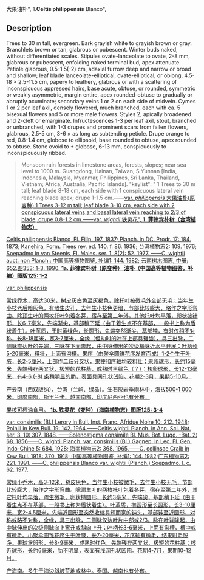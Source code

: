 大果油朴",
1.**Celtis philippensis** Blanco",

## Description
Trees to 30 m tall, evergreen. Bark grayish white to grayish brown or gray. Branchlets brown or tan, glabrous or pubescent. Winter buds naked, without differentiated scales. Stipules ovate-lanceolate to ovate, 2-8 mm, glabrous or pubescent, enfolding naked terminal bud, apex attenuate. Petiole glabrous, 0.5-1.5(-2) cm, adaxial furrow deep and narrow or broad and shallow; leaf blade lanceolate-elliptical, ovate-elliptical, or oblong, 4.5-18 × 2.5-11.5 cm, papery to leathery, glabrous or with a scattering of inconspicuous appressed hairs, base acute, obtuse, or rounded, symmetric or weakly asymmetric, margin entire, apex rounded-obtuse to gradually or abruptly acuminate; secondary veins 1 or 2 on each side of midvein. Cymes 1 or 2 per leaf axil, densely flowered, much branched, each with ca. 5 bisexual flowers and 5 or more male flowers. Styles 2, apically broadened and 2-cleft or emarginate. Infructescences 1-3 per leaf axil, stout, branched or unbranched, with 1-3 drupes and prominent scars from fallen flowers, glabrous, 2.5-5 cm, 3-6 × as long as subtending petiole. Drupe orange to red, 0.8-1.4 cm, globose to ellipsoid, base rounded to obtuse, apex rounded to obtuse. Stone ovoid to ± globose, 6-13 mm, conspicuously to inconspicuously ribbed.

> Monsoon rain forests in limestone areas, forests, slopes; near sea level to 1000 m. Guangdong, Hainan, Taiwan, S Yunnan [India, Indonesia, Malaysia, Myanmar, Philippines, Sri Lanka, Thailand, Vietnam; Africa, Australia, Pacific Islands].
  "keylist": "
1 Trees to 30 m tall; leaf blade 8-18 cm, each side with 1 conspicuous lateral vein reaching blade apex; drupe 1-1.5 cm.——<a href='/info/Celtis philippensis var. philippensis?t=foc'>var. *philippensis* 大果油朴(原变种)
1 Trees 3-12 m tall; leaf blade 3-10 cm, each side with 2 conspicuous lateral veins and basal lateral vein reaching to 2/3 of blade; drupe 0.8-1.2 cm.——<a href='/info/Celtis philippensis var. wightii?t=foc'>var. *wightii* 铁灵花",
**1. 菲律宾朴树（台湾植物志）**

Celtis philippensis Blanco, Fl. Filip. 197. 1837; Planch. in DC. Prodr. 17: 184. 1873; Kanehira, Form. Trees rev. ed. 140. f. 86. 1936; 台湾植物志2: 109. 1976; Soepadmo in van Steenis, Fl. Males. ser. 1. 8(2): 52. 1977. ——C. wightii auct. non Planch.: 中国高等植物图鉴, 补编1: 144. 1982; 云南树木图志, 中册: 652.图353: 1-3. 1990.
**1a. 菲律宾朴树（原变种） 油朴（中国高等植物图鉴，补编）图版125: 1-2**

var. philippensis

常绿乔木，高达30米，树皮灰白色至灰褐色，除托叶被微毛外全部无毛；当年生小枝老后暗灰色，有散生皮孔，去年生小枝色更暗，节部比较膨大，略作之字形弯曲。除顶生叶的两枚托叶包着冬芽，宿存至第二年外，其他托叶均早落，卵状披针形，长6-7毫米，先端渐尖，基部稍下延（由于着生点不在基部，一般书上称为盾状着生）。叶革质，干时黄绿色，长圆形，先端突然渐尖，基部钝，有时仅稍不对称，长8-18厘米，宽3-7厘米，全缘（但幼时的叶在上部具锯齿），具三出脉，二侧脉直达叶的先端，三脉在下面隆起，由中脉伸出的次级横脉近水平开展；叶柄长5-20毫米，粗壮，上面有沟槽。果序（由聚伞圆锥花序发育而成）1-2个生于叶腋，长2-5厘米，上部作二歧分叉状，果梗和序轴均较粗壮；果卵球形，长约15毫米，先端残存两叉状、极短的花柱基，成熟时黑绿色（？）；核卵球形，长12-13毫米，有4-6 (-8) 条稍明显的肋，表面具网孔状凹陷。花期2-3月，果期5-10月。

产云南（西双版纳）、台湾（兰屿、绿岛）。生石灰岩季雨林中，海拔500-1 000米。印度南部、斯里兰卡、越南南部、印度尼西亚也有分布。

果核可榨油食用。
**1b. 铁灵花（变种）（海南植物志）图版125: 3-4**

var. consimilis (Bl.) Lerory in Bull. Inst. Franc. Afridue Noire 10: 212. 1948; Polhill in Kew Bull. 19: 142. 1964.——Celtis wightii Planch. in Ann. Sci. Nat. ser. 3. 10: 307. 1848. ——Solenostigma consimile Bl. Mus. Bot. Lugd. -Bat. 2: 68. 1856——C. wightii Planch. var. consimilis (Bl.) Gagnep. in Lec. Fl. Gen. Indo-Chine 5: 684. 1928; 海南植物志2: 368. 1965.——C. collinsae Craib in Kew Bull. 1918: 370. 1918; 中国高等植物图鉴, 补编1: 144. 1982;广东植物志2: 221. 1991. ——C. philippensis Blanco var. wightii (Planch.) Soepadmo. l. c. 62. 1977.

常绿小乔木，高3-12米，树皮灰色，当年生小枝被微毛，去年生小枝无毛，节部比较膨大，略作之字形弯曲。除顶生叶的两枚托叶包着冬芽，宿存至第二年外，其它托叶均早落，疏生微毛，卵状椭圆形，长约3毫米，先端尖，基部稍下延（由于着生点不在基部，一般书上称为盾状着生）。叶革质，椭圆形至长圆形，长3-10厘米，宽2-4.5厘米，先端近圆形至突然收缩具短而宽的钝头，基部钝至近圆形，对称或略不对称，全缘，具三出脉，二侧脉仅达叶片中部或2/3。脉在叶背隆起，由中脉伸出的次级侧脉向上弯升或斜向上升；叶柄长3-6毫米，上面有沟槽，槽中或有微毛。小聚伞圆锥花序生于叶腋，长7-20毫米，花序轴有微毛，结果时毛脱净。果球状卵形，长8-9毫米，成熟时红色，先端残存两叉状、极短的花柱基；核近球形，长约6毫米，肋不明显，表面有浅网孔状凹陷。花期4-7月，果期10-12月。

产海南。多生于海边斜坡荒地或林中。泰国、越南也有分布。
